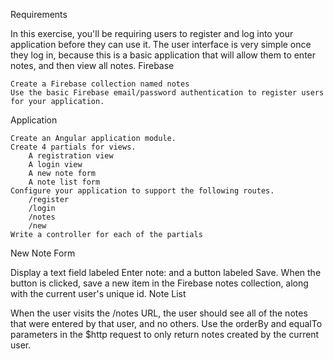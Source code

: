 Requirements

In this exercise, you'll be requiring users to register and log into your application before they can use it. The user interface is very simple once they log in, because this is a basic application that will allow them to enter notes, and then view all notes.
Firebase

    Create a Firebase collection named notes
    Use the basic Firebase email/password authentication to register users for your application.

Application

    Create an Angular application module.
    Create 4 partials for views.
        A registration view
        A login view
        A new note form
        A note list form
    Configure your application to support the following routes.
        /register
        /login
        /notes
        /new
    Write a controller for each of the partials

New Note Form

Display a text field labeled Enter note: and a button labeled Save. When the button is clicked, save a new item in the Firebase notes collection, along with the current user's unique id.
Note List

When the user visits the /notes URL, the user should see all of the notes that were entered by that user, and no others. Use the orderBy and equalTo parameters in the $http request to only return notes created by the current user.
